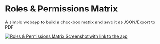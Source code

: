 # Roles & Permissions Matrix

A simple webapp to build a checkbox matrix and save it as JSON/Export to PDF

[![Roles & Permissions Matrix Screenshot with link to the app](https://i.imgur.com/nRXqfiD.png)](https://nonvegan.github.io/trabalho-acsi)

